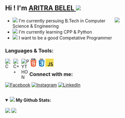 ## Hi ! I'm [**ARITRA BELEL** ](https://github.com/belelaritra) <img src="https://raw.githubusercontent.com/MartinHeinz/MartinHeinz/master/wave.gif" width="30px">


<img align="right" width="30%" src="https://media4.giphy.com/media/jRf5fsn8G6YaogAWxn/giphy.gif" />

- <img src="https://media1.giphy.com/media/SUEN0j6R09jeEriEWr/giphy.gif" width="30px"> I'm currently persuing B.Tech in Computer Science & Engineering
- <img src="https://thumbs.gfycat.com/RaggedGoldenJoey-max-1mb.gif" width="30px"> I'm currently learning CPP & Python
- <img src="https://media4.giphy.com/media/gH85KtY9fX2yd9eG4F/giphy.gif" width="20px"> I want to be a good Competative Programmer


### **Languages & Tools:**

[<img align="left" alt="C" width="26px" src="https://raw.githubusercontent.com/jmnote/z-icons/master/svg/c.svg" />](https://github.com/belelaritra/C_Programming)
[<img align="left" alt="C++" width="26px" src="https://raw.githubusercontent.com/jmnote/z-icons/master/svg/cpp.svg" />](https://github.com/belelaritra/CPP_Programming)
[<img align="left" alt="PYTHON" width="26px" src="https://raw.githubusercontent.com/jmnote/z-icons/master/svg/python.svg" />](https://coursera.org/share/98aab21a41851cd93e1a4ae874840a8a)
[<img align="left" alt="HTML5" width="26px" src="https://raw.githubusercontent.com/github/explore/80688e429a7d4ef2fca1e82350fe8e3517d3494d/topics/html/html.png" />](https://coursera.org/share/f44c307c882ca67bf2e9f88254d5d441)
[<img align="left" alt="CSS3" width="26px" src="https://raw.githubusercontent.com/github/explore/80688e429a7d4ef2fca1e82350fe8e3517d3494d/topics/css/css.png"/>](https://coursera.org/share/12df9a30107954bca2cc45f79f2a6c6b)
[<img align="left" alt="JavaScript" width="26px" src="https://raw.githubusercontent.com/github/explore/80688e429a7d4ef2fca1e82350fe8e3517d3494d/topics/javascript/javascript.png"/>](https://coursera.org/share/12df9a30107954bca2cc45f79f2a6c6b)
</br>

### **Connect with me:**
[<img align="top" alt="Facebook" width="35px" src="https://cliply.co/wp-content/uploads/2019/07/371907490_FACEBOOK_ICON_TRANSPARENT_400.gif" />](https://www.facebook.com/aritra.belel.7)  [<img align="top" alt="Instagram" width="35px" src="https://cliply.co/wp-content/uploads/2019/07/371907300_INSTAGRAM_ICON_TRANSPARENT_400.gif" />](https://www.instagram.com/belel.aritra/?hl=en)  [<img align="top" alt="LinkedIn" width="35px" src="https://cliply.co/wp-content/uploads/2021/02/372102050_LINKEDIN_ICON_TRANSPARENT_400.gif" />](https://www.linkedin.com/in/aritra-belel-607409210)
</br>
##

<details open>
  <summary><b><img align="bottom" src="https://media.giphy.com/media/VEzBzSyEOKtXGuPIQw/giphy.gif" width="25px"> My Github Stats:</b></summary>
<br>
<img src="https://github-readme-stats.vercel.app/api?username=belelaritra&show_icons=true&theme=outrun&hide=stars,prs&count_private=true" width ="45%"/> <img src="https://github-readme-stats.vercel.app/api/top-langs/?username=belelaritra&theme=radical&layout=compact" width ="40%"/>


</details>
